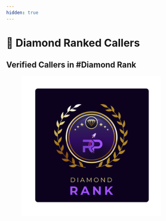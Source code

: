 ```yaml
---
hidden: true
---
```


# 💎 Diamond Ranked Callers

## Verified Callers in #Diamond Rank

<figure><img src="../../../.gitbook/assets/5 (1).png" alt="" width="375"><figcaption></figcaption></figure>

###
